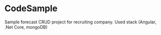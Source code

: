 # CodeSample
Sample forecast CRUD project for recruiting company.
Used stack (Angular, .Net Core, mongoDB)
